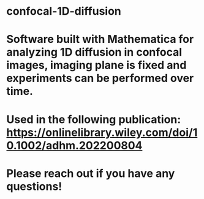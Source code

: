 # confocal-1D-diffusion

# Software built with Mathematica for analyzing 1D diffusion in confocal images, imaging plane is fixed and experiments can be performed over time.
# Used in the following publication: https://onlinelibrary.wiley.com/doi/10.1002/adhm.202200804
# Please reach out if you have any questions!
